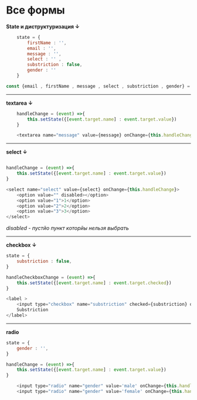 # Все формы

**State и диструктуризация ↓**

```JavaScript
    state = {
        firstName : '',
        email : '',
        message : '',
        select : '' ,
        substriction : false,
        gender : ''
    }

const {email , firstName , message , select , substriction , gender} = this.state
```

---

**textarea ↓**

```JavaScript
    handleChange = (event) =>{
        this.setState({[event.target.name] : event.target.value})
    }

    <textarea name="message" value={message} onChange={this.handleChange}></textarea>
```

---

**select ↓**

```JavaScript

handleChange = (event) =>{
    this.setState({[event.target.name] : event.target.value})
}

<select name="select" value={select} onChange={this.handleChange}>
    <option value="" disabled></option>
    <option value="1">1</option>
    <option value="2">2</option>
    <option value="3">3</option>
</select>
```

_disabled - пустйо пункт которйы нельзя выбрать_

---

**checkbox ↓**

```JavaScript
state = {
    substriction : false,
}

handleCheckboxChange = (event) =>{
    this.setState({[event.target.name] : event.target.checked})
}

<label >
    <input type="checkbox" name="substriction" checked={substriction} onChange={this.handleCheckboxChange} />
    Substriction
</label>
```

---

**radio**

```JavaScript
state = {
    gender : '',
}

handleChange = (event) =>{
    this.setState({[event.target.name] : event.target.value})
}

    <input type="radio" name="gender" value='male' onChange={this.handleChange} checked={gender === 'male'} /> male
    <input type="radio" name="gender" value='female' onChange={this.handleChange} checked={gender === 'female'} />female
```
